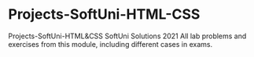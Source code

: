 # Projects-SoftUni-HTML-CSS
Projects-SoftUni-HTML&amp;CSS
SoftUni Solutions 2021 All lab problems and exercises from this module, including different cases in exams.
